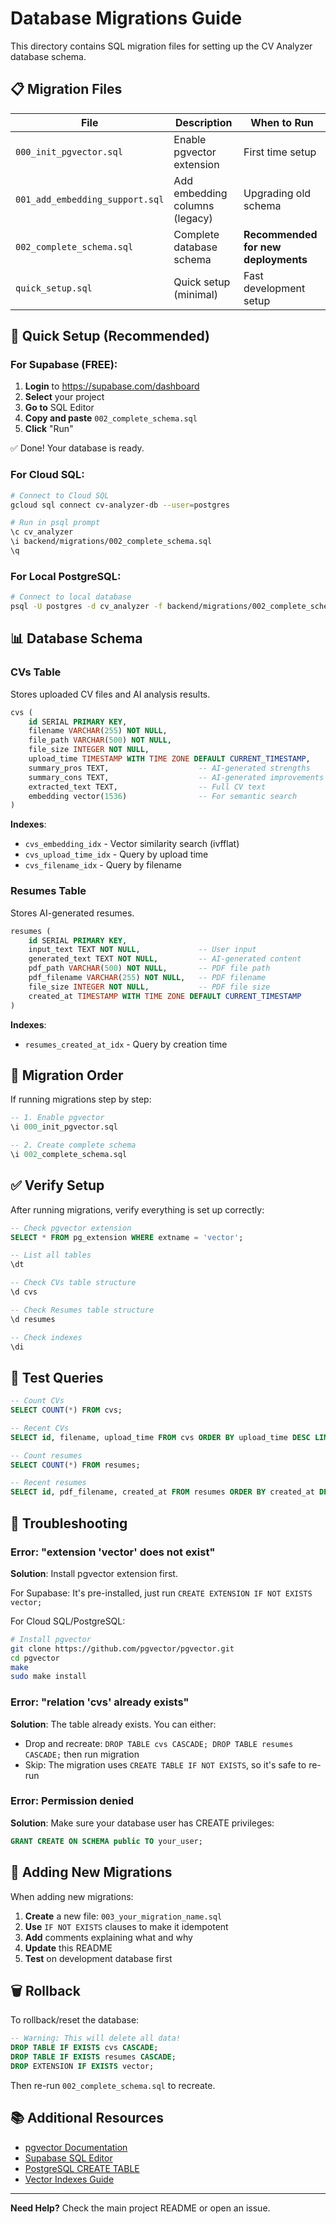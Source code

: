 # Database Migrations Guide

This directory contains SQL migration files for setting up the CV Analyzer database schema.

## 📋 Migration Files

| File                            | Description                    | When to Run                         |
| ------------------------------- | ------------------------------ | ----------------------------------- |
| `000_init_pgvector.sql`         | Enable pgvector extension      | First time setup                    |
| `001_add_embedding_support.sql` | Add embedding columns (legacy) | Upgrading old schema                |
| `002_complete_schema.sql`       | Complete database schema       | **Recommended for new deployments** |
| `quick_setup.sql`               | Quick setup (minimal)          | Fast development setup              |

## 🚀 Quick Setup (Recommended)

### For Supabase (FREE):

1. **Login** to https://supabase.com/dashboard
2. **Select** your project
3. **Go to** SQL Editor
4. **Copy and paste** `002_complete_schema.sql`
5. **Click** "Run"

✅ Done! Your database is ready.

### For Cloud SQL:

```bash
# Connect to Cloud SQL
gcloud sql connect cv-analyzer-db --user=postgres

# Run in psql prompt
\c cv_analyzer
\i backend/migrations/002_complete_schema.sql
\q
```

### For Local PostgreSQL:

```bash
# Connect to local database
psql -U postgres -d cv_analyzer -f backend/migrations/002_complete_schema.sql
```

## 📊 Database Schema

### CVs Table

Stores uploaded CV files and AI analysis results.

```sql
cvs (
    id SERIAL PRIMARY KEY,
    filename VARCHAR(255) NOT NULL,
    file_path VARCHAR(500) NOT NULL,
    file_size INTEGER NOT NULL,
    upload_time TIMESTAMP WITH TIME ZONE DEFAULT CURRENT_TIMESTAMP,
    summary_pros TEXT,                    -- AI-generated strengths
    summary_cons TEXT,                    -- AI-generated improvements
    extracted_text TEXT,                  -- Full CV text
    embedding vector(1536)                -- For semantic search
)
```

**Indexes**:

- `cvs_embedding_idx` - Vector similarity search (ivfflat)
- `cvs_upload_time_idx` - Query by upload time
- `cvs_filename_idx` - Query by filename

### Resumes Table

Stores AI-generated resumes.

```sql
resumes (
    id SERIAL PRIMARY KEY,
    input_text TEXT NOT NULL,             -- User input
    generated_text TEXT NOT NULL,         -- AI-generated content
    pdf_path VARCHAR(500) NOT NULL,       -- PDF file path
    pdf_filename VARCHAR(255) NOT NULL,   -- PDF filename
    file_size INTEGER NOT NULL,           -- PDF file size
    created_at TIMESTAMP WITH TIME ZONE DEFAULT CURRENT_TIMESTAMP
)
```

**Indexes**:

- `resumes_created_at_idx` - Query by creation time

## 🔄 Migration Order

If running migrations step by step:

```sql
-- 1. Enable pgvector
\i 000_init_pgvector.sql

-- 2. Create complete schema
\i 002_complete_schema.sql
```

## ✅ Verify Setup

After running migrations, verify everything is set up correctly:

```sql
-- Check pgvector extension
SELECT * FROM pg_extension WHERE extname = 'vector';

-- List all tables
\dt

-- Check CVs table structure
\d cvs

-- Check Resumes table structure
\d resumes

-- Check indexes
\di
```

## 🧪 Test Queries

```sql
-- Count CVs
SELECT COUNT(*) FROM cvs;

-- Recent CVs
SELECT id, filename, upload_time FROM cvs ORDER BY upload_time DESC LIMIT 10;

-- Count resumes
SELECT COUNT(*) FROM resumes;

-- Recent resumes
SELECT id, pdf_filename, created_at FROM resumes ORDER BY created_at DESC LIMIT 10;
```

## 🔧 Troubleshooting

### Error: "extension 'vector' does not exist"

**Solution**: Install pgvector extension first.

For Supabase: It's pre-installed, just run `CREATE EXTENSION IF NOT EXISTS vector;`

For Cloud SQL/PostgreSQL:

```bash
# Install pgvector
git clone https://github.com/pgvector/pgvector.git
cd pgvector
make
sudo make install
```

### Error: "relation 'cvs' already exists"

**Solution**: The table already exists. You can either:

- Drop and recreate: `DROP TABLE cvs CASCADE; DROP TABLE resumes CASCADE;` then run migration
- Skip: The migration uses `CREATE TABLE IF NOT EXISTS`, so it's safe to re-run

### Error: Permission denied

**Solution**: Make sure your database user has CREATE privileges:

```sql
GRANT CREATE ON SCHEMA public TO your_user;
```

## 📝 Adding New Migrations

When adding new migrations:

1. **Create** a new file: `003_your_migration_name.sql`
2. **Use** `IF NOT EXISTS` clauses to make it idempotent
3. **Add** comments explaining what and why
4. **Update** this README
5. **Test** on development database first

## 🗑️ Rollback

To rollback/reset the database:

```sql
-- Warning: This will delete all data!
DROP TABLE IF EXISTS cvs CASCADE;
DROP TABLE IF EXISTS resumes CASCADE;
DROP EXTENSION IF EXISTS vector;
```

Then re-run `002_complete_schema.sql` to recreate.

## 📚 Additional Resources

- [pgvector Documentation](https://github.com/pgvector/pgvector)
- [Supabase SQL Editor](https://supabase.com/docs/guides/database/overview)
- [PostgreSQL CREATE TABLE](https://www.postgresql.org/docs/current/sql-createtable.html)
- [Vector Indexes Guide](https://github.com/pgvector/pgvector#indexing)

---

**Need Help?** Check the main project README or open an issue.
